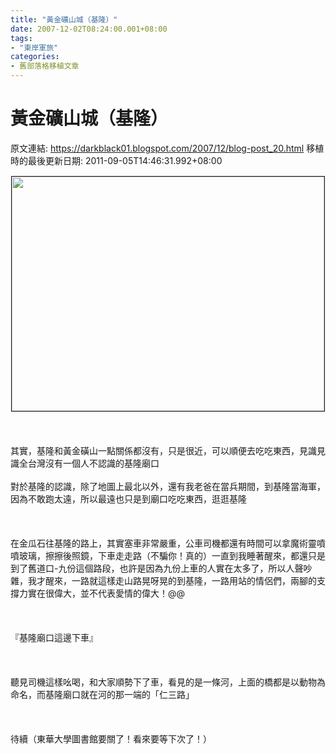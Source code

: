 ```yaml
---
title: "黃金礦山城（基隆）"
date: 2007-12-02T08:24:00.001+08:00
tags: 
- "東岸軍旅"
categories:
- 舊部落格移植文章
---
```


# 黃金礦山城（基隆）

原文連結: https://darkblack01.blogspot.com/2007/12/blog-post_20.html
移植時的最後更新日期: 2011-09-05T14:46:31.992+08:00

<img alt="" border="1" height="375" hspace="1" src="http://f5.wretch.yimg.com/darkblack/16/1996768581.jpg" vspace="1" width="500" /><br /><br /><a name='more'></a><br /><br />其實，基隆和黃金磺山一點關係都沒有，只是很近，可以順便去吃吃東西，見識見識全台灣沒有一個人不認識的基隆廟口<br /><br />對於基隆的認識，除了地圖上最北以外，還有我老爸在當兵期間，到基隆當海軍，因為不敢跑太遠，所以最遠也只是到廟口吃吃東西，逛逛基隆<br /><br /><br /><br />在金瓜石往基隆的路上，其實塞車非常嚴重，公車司機都還有時間可以拿魔術靈噴噴玻璃，擦擦後照鏡，下車走走路（不騙你！真的）一直到我睡著醒來，都還只是到了舊道口-九份這個路段，也許是因為九份上車的人實在太多了，所以人聲吵雜，我才醒來，一路就這樣走山路晃呀晃的到基隆，一路用站的情侶們，兩腳的支撐力實在很偉大，並不代表愛情的偉大！@@<br /><br /><br /><br />『基隆廟口這邊下車』<br /><br /><br /><br />聽見司機這樣吆喝，和大家順勢下了車，看見的是一條河，上面的橋都是以動物為命名，而基隆廟口就在河的那一端的「仁三路」<br /><br /><br /><br />待續（東華大學圖書館要關了！看來要等下次了！）
